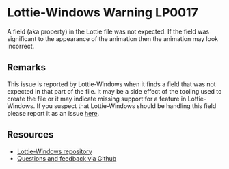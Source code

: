 ﻿[comment]: # (name:UnexpectedField)
[comment]: # (text:Unexpected field: {field}.)

# Lottie-Windows Warning LP0017

A field (aka property) in the Lottie file was not expected. If the field was significant to the appearance of the animation then the animation may look incorrect.

## Remarks
This issue is reported by Lottie-Windows when it finds a field that was not expected in that part of the file. It may be a side effect of the tooling used to create the file or it may indicate missing support for a feature in Lottie-Windows. If you suspect that Lottie-Windows should be handling this field please report it as an issue [here](https://github.com/windows-toolkit/Lottie-Windows/issues).

## Resources

* [Lottie-Windows repository](https://aka.ms/lottie)
* [Questions and feedback via Github](https://github.com/windows-toolkit/Lottie-Windows/issues)
